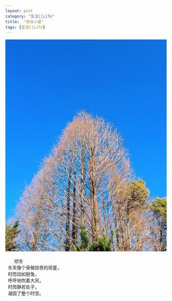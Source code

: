 ```yaml
---
layout: post
category: "生活||Life"
title:  "冬日小语"
tags: [生活||Life]
---
```

![](/images/2018/winterday.JPG) <BR><BR>
          顽冬<BR>  
  冬天像个骨骼惊奇的顽童，<BR>  
  时而动如脱兔，<BR>  
  呼呼地吹着大风，<BR>  
  时而静若处子，<BR>  
  凝固了整个时空。<BR>


